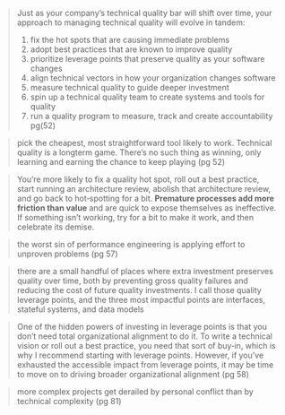 >Just as your company’s technical quality bar will shift over time, your
approach to managing technical quality will evolve in tandem:
>1. fix the hot spots that are causing immediate problems
>2. adopt best practices that are known to improve quality
>3. prioritize leverage points that preserve quality as your software changes
>4. align technical vectors in how your organization changes software
>5. measure technical quality to guide deeper investment
>6. spin up a technical quality team to create systems and tools for
quality
>7. run a quality program to measure, track and create accountability
  pg(52)

> pick the cheapest, most straightforward tool likely to work. Technical quality is a longterm game. There’s no such thing as winning, only learning and earning the chance to keep playing
> (pg 52)


> You’re more likely to fix a quality hot spot, roll out a best practice, start running an architecture review, abolish that architecture review, and go back to hot‐spotting for a bit. **Premature processes add more friction than value** and are quick to expose themselves as ineffective. If something isn’t working, try for a bit to make it work, and then celebrate its demise.

> the worst sin of performance engineering is applying effort to unproven problems
> (pg 57)

> there are a small handful of places where extra investment preserves quality over time, both by preventing gross quality failures and reducing the cost of future quality investments. I call those quality leverage points, and the three most impactful points are interfaces, stateful systems, and data models

> One of the hidden powers of investing in leverage points is that you don’t need total organizational alignment to do it. To write a technical vision or roll out a best practice, you need that sort of buy‐in, which is why I recommend starting with leverage points. However, if you’ve exhausted the accessible impact from leverage points, it may be time to move on to driving broader organizational alignment
> (pg 58)

>more complex projects get derailed by personal conflict than by technical complexity
>(pg 81)